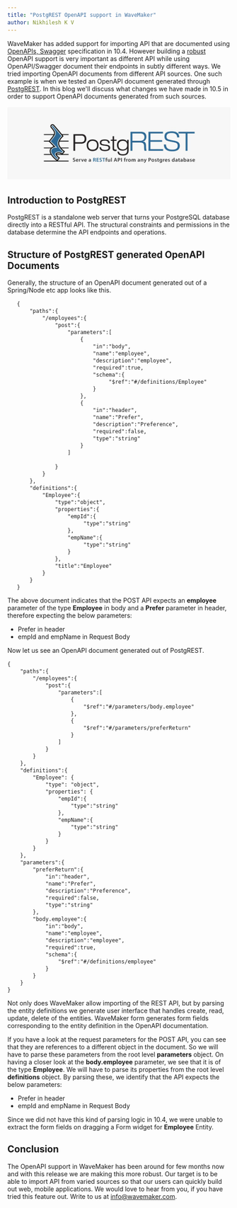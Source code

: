 ```yaml
---
title: "PostgREST OpenAPI support in WaveMaker"
author: Nikhilesh K V
---
```


WaveMaker has added support for importing API that are documented using [OpenAPIs, Swagger](https://www.wavemaker.com/learn/blog/2020/04/21/wavemaker-openapi-import) specification in 10.4. However building a [robust](https://en.wikipedia.org/wiki/Robustness_principle) OpenAPI support is very important as different API while using OpenAPI/Swagger document their endpoints in subtly different ways. We tried importing OpenAPI documents from different API sources. One such example is when we tested an OpenAPI document generated through [PostgREST](http://postgrest.org/en/v7.0.0/). In this blog we'll discuss what changes we have made in 10.5 in order to support OpenAPI documents generated from such sources.
<!-- truncate -->

![OpenApi](/learn/assets/postGRESTlogo.png)

## Introduction to PostgREST

PostgREST is a standalone web server that turns your PostgreSQL database directly into a RESTful API. The structural constraints and permissions in the database determine the API endpoints and operations.

## Structure of PostgREST generated OpenAPI Documents

Generally, the structure of an OpenAPI document generated out of a Spring/Node etc app looks like this.
```
   {
       "paths":{
           "/employees":{
               "post":{
                   "parameters":[
                       {
                           "in":"body",
                           "name":"employee",
                           "description":"employee",
                           "required":true,
                           "schema":{
                                "$ref":"#/definitions/Employee"
                           }
                       },
                       {
                           "in":"header",
                           "name":"Prefer",
                           "description":"Preference",
                           "required":false,                           
                           "type":"string"
                       }
                   ]

               }
           }
       },
       "definitions":{
           "Employee":{
               "type":"object",
               "properties":{
                   "empId":{
                        "type":"string"
                   },
                   "empName":{
                        "type":"string"
                   }
               },
               "title":"Employee"
           }
       }
   }
```
The above document indicates that the POST API expects an **employee** parameter of the type **Employee** in body and a **Prefer** parameter in header, therefore expecting the below parameters:
- Prefer in header
- empId and empName in Request Body

Now let us see an OpenAPI document generated out of PostgREST.
```
{
    "paths":{
        "/employees":{
            "post":{
                "parameters":[
                    {
                        "$ref":"#/parameters/body.employee"
                    },
                    {
                        "$ref":"#/parameters/preferReturn"
                    }
                ]
            }
        }
    },
    "definitions":{
        "Employee": {
            "type": "object",
            "properties": {
                "empId":{
                    "type":"string"
                },
                "empName":{
                    "type":"string"
                }
            }            
        }
    },
    "parameters":{
        "preferReturn":{
            "in":"header",
            "name":"Prefer",
            "description":"Preference",
            "required":false,
            "type":"string"
        },
        "body.employee":{
            "in":"body",
            "name":"employee",
            "description":"employee",
            "required":true,
            "schema":{
                "$ref":"#/definitions/employee"
            }            
        }
    }
}
``` 

Not only does WaveMaker allow importing of the REST API, but by parsing the entity definitions we generate user interface that handles create, read, update, delete of the entities. WaveMaker form generates form fields corresponding to the entity definition in the OpenAPI documentation. 

If you have a look at the request parameters for the POST API, you can see that they are references to a different object in the document. So we will have to parse these parameters from the root level **parameters** object. On having a closer look at the **body.employee** parameter, we see that it is of the type **Employee**. We will have to parse its properties from the root level **definitions** object. By parsing these, we identify that the API expects the below parameters:
- Prefer in header
- empId and empName in Request Body

Since we did not have this kind of parsing logic in 10.4, we were unable to extract the form fields on dragging a Form widget for **Employee** Entity.

## Conclusion

The OpenAPI support in WaveMaker has been around for few months now and with this release we are making this more robust. Our target is to be able to import API from varied sources so that our users can quickly build out web, mobile applications. We would love to hear from you, if you have tried this feature out. Write to us at info@wavemaker.com. 
